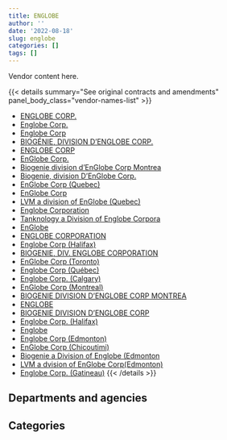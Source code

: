 ```yaml
---
title: ENGLOBE
author: ''
date: '2022-08-18'
slug: englobe
categories: []
tags: []
---
```


<script src="/rmarkdown-libs/htmlwidgets/htmlwidgets.js"></script>
<link href="/rmarkdown-libs/datatables-css/datatables-crosstalk.css" rel="stylesheet" />
<script src="/rmarkdown-libs/datatables-binding/datatables.js"></script>
<script src="/rmarkdown-libs/jquery/jquery-3.6.0.min.js"></script>
<link href="/rmarkdown-libs/dt-core-bootstrap/css/dataTables.bootstrap.min.css" rel="stylesheet" />
<link href="/rmarkdown-libs/dt-core-bootstrap/css/dataTables.bootstrap.extra.css" rel="stylesheet" />
<script src="/rmarkdown-libs/dt-core-bootstrap/js/jquery.dataTables.min.js"></script>
<script src="/rmarkdown-libs/dt-core-bootstrap/js/dataTables.bootstrap.min.js"></script>
<link href="/rmarkdown-libs/crosstalk/css/crosstalk.min.css" rel="stylesheet" />
<script src="/rmarkdown-libs/crosstalk/js/crosstalk.min.js"></script>
<script src="/rmarkdown-libs/htmlwidgets/htmlwidgets.js"></script>
<link href="/rmarkdown-libs/datatables-css/datatables-crosstalk.css" rel="stylesheet" />
<script src="/rmarkdown-libs/datatables-binding/datatables.js"></script>
<script src="/rmarkdown-libs/jquery/jquery-3.6.0.min.js"></script>
<link href="/rmarkdown-libs/dt-core-bootstrap/css/dataTables.bootstrap.min.css" rel="stylesheet" />
<link href="/rmarkdown-libs/dt-core-bootstrap/css/dataTables.bootstrap.extra.css" rel="stylesheet" />
<script src="/rmarkdown-libs/dt-core-bootstrap/js/jquery.dataTables.min.js"></script>
<script src="/rmarkdown-libs/dt-core-bootstrap/js/dataTables.bootstrap.min.js"></script>
<link href="/rmarkdown-libs/crosstalk/css/crosstalk.min.css" rel="stylesheet" />
<script src="/rmarkdown-libs/crosstalk/js/crosstalk.min.js"></script>

Vendor content here.

{{< details summary="See original contracts and amendments" panel_body_class="vendor-names-list" >}}
- [ENGLOBE CORP.](https://search.open.canada.ca/en/ct/?sort=contract_value_f%20desc&page=1&search_text=%22ENGLOBE%20CORP.%22)
- [Englobe Corp.](https://search.open.canada.ca/en/ct/?sort=contract_value_f%20desc&page=1&search_text=%22Englobe%20Corp.%22)
- [Englobe Corp](https://search.open.canada.ca/en/ct/?sort=contract_value_f%20desc&page=1&search_text=%22Englobe%20Corp%22)
- [BIOGÉNIE, DIVISION D’ENGLOBE CORP.](https://search.open.canada.ca/en/ct/?sort=contract_value_f%20desc&page=1&search_text=%22BIOG%c3%89NIE%2c%20DIVISION%20D%27ENGLOBE%20CORP.%22)
- [ENGLOBE CORP](https://search.open.canada.ca/en/ct/?sort=contract_value_f%20desc&page=1&search_text=%22ENGLOBE%20CORP%22)
- [EnGlobe Corp.](https://search.open.canada.ca/en/ct/?sort=contract_value_f%20desc&page=1&search_text=%22EnGlobe%20Corp.%22)
- [Biogenie division d’EnGlobe Corp Montrea](https://search.open.canada.ca/en/ct/?sort=contract_value_f%20desc&page=1&search_text=%22Biogenie%20division%20d%27EnGlobe%20Corp%20Montrea%22)
- [Biogenie, division D’EnGlobe Corp.](https://search.open.canada.ca/en/ct/?sort=contract_value_f%20desc&page=1&search_text=%22Biogenie%2c%20division%20D%27EnGlobe%20Corp.%22)
- [EnGlobe Corp (Quebec)](https://search.open.canada.ca/en/ct/?sort=contract_value_f%20desc&page=1&search_text=%22EnGlobe%20Corp%20%28Quebec%29%22)
- [EnGlobe Corp](https://search.open.canada.ca/en/ct/?sort=contract_value_f%20desc&page=1&search_text=%22EnGlobe%20Corp%22)
- [LVM a division of EnGlobe (Quebec)](https://search.open.canada.ca/en/ct/?sort=contract_value_f%20desc&page=1&search_text=%22LVM%20a%20division%20of%20EnGlobe%20%20%20%20%20%20%28Quebec%29%22)
- [Englobe Corporation](https://search.open.canada.ca/en/ct/?sort=contract_value_f%20desc&page=1&search_text=%22Englobe%20Corporation%22)
- [Tanknology a Division of Englobe Corpora](https://search.open.canada.ca/en/ct/?sort=contract_value_f%20desc&page=1&search_text=%22Tanknology%20a%20Division%20of%20Englobe%20Corpora%22)
- [EnGlobe](https://search.open.canada.ca/en/ct/?sort=contract_value_f%20desc&page=1&search_text=%22EnGlobe%22)
- [ENGLOBE CORPORATION](https://search.open.canada.ca/en/ct/?sort=contract_value_f%20desc&page=1&search_text=%22ENGLOBE%20CORPORATION%22)
- [Englobe Corp (Halifax)](https://search.open.canada.ca/en/ct/?sort=contract_value_f%20desc&page=1&search_text=%22Englobe%20Corp%20%28Halifax%29%22)
- [BIOGENIE, DIV. ENGLOBE CORPORATION](https://search.open.canada.ca/en/ct/?sort=contract_value_f%20desc&page=1&search_text=%22BIOGENIE%2c%20DIV.%20ENGLOBE%20CORPORATION%22)
- [EnGlobe Corp (Toronto)](https://search.open.canada.ca/en/ct/?sort=contract_value_f%20desc&page=1&search_text=%22EnGlobe%20Corp%20%28Toronto%29%22)
- [Englobe Corp (Québec)](https://search.open.canada.ca/en/ct/?sort=contract_value_f%20desc&page=1&search_text=%22Englobe%20Corp%20%28Qu%c3%a9bec%29%22)
- [Englobe Corp. (Calgary)](https://search.open.canada.ca/en/ct/?sort=contract_value_f%20desc&page=1&search_text=%22Englobe%20Corp.%20%28Calgary%29%22)
- [EnGlobe Corp (Montreal)](https://search.open.canada.ca/en/ct/?sort=contract_value_f%20desc&page=1&search_text=%22EnGlobe%20Corp%20%28Montreal%29%22)
- [BIOGENIE DIVISION D’ENGLOBE CORP MONTREA](https://search.open.canada.ca/en/ct/?sort=contract_value_f%20desc&page=1&search_text=%22BIOGENIE%20DIVISION%20D%27ENGLOBE%20CORP%20MONTREA%22)
- [ENGLOBE](https://search.open.canada.ca/en/ct/?sort=contract_value_f%20desc&page=1&search_text=%22ENGLOBE%22)
- [BIOGENIE DIVISION D’ENGLOBE CORP](https://search.open.canada.ca/en/ct/?sort=contract_value_f%20desc&page=1&search_text=%22BIOGENIE%20%20DIVISION%20D%27ENGLOBE%20CORP%22)
- [Englobe Corp. (Halifax)](https://search.open.canada.ca/en/ct/?sort=contract_value_f%20desc&page=1&search_text=%22Englobe%20Corp.%20%28Halifax%29%22)
- [Englobe](https://search.open.canada.ca/en/ct/?sort=contract_value_f%20desc&page=1&search_text=%22Englobe%22)
- [Englobe Corp (Edmonton)](https://search.open.canada.ca/en/ct/?sort=contract_value_f%20desc&page=1&search_text=%22Englobe%20Corp%20%28Edmonton%29%22)
- [EnGlobe Corp (Chicoutimi)](https://search.open.canada.ca/en/ct/?sort=contract_value_f%20desc&page=1&search_text=%22EnGlobe%20Corp%20%28Chicoutimi%29%22)
- [Biogenie a Division of Englobe (Edmonton](https://search.open.canada.ca/en/ct/?sort=contract_value_f%20desc&page=1&search_text=%22Biogenie%20a%20Division%20of%20Englobe%20%28Edmonton%22)
- [LVM a dvision of EnGlobe Corp(Edmonton)](https://search.open.canada.ca/en/ct/?sort=contract_value_f%20desc&page=1&search_text=%22LVM%20a%20dvision%20of%20EnGlobe%20Corp%28Edmonton%29%22)
- [Englobe Corp. (Gatineau)](https://search.open.canada.ca/en/ct/?sort=contract_value_f%20desc&page=1&search_text=%22Englobe%20Corp.%20%28Gatineau%29%22)
{{< /details >}}

## Departments and agencies

<div id="htmlwidget-1" style="width:100%;height:auto;" class="datatables html-widget"></div>
<script type="application/json" data-for="htmlwidget-1">{"x":{"style":"bootstrap","filter":"none","vertical":false,"data":[["<a href=\"/departments/aafc-aac/\">Agriculture and Agri-Food Canada<\/a>","<a href=\"/departments/aandc-aadnc/\">Crown-Indigenous Relations and Northern Affairs Canada<\/a>","<a href=\"/departments/cer-rec/\">Canada Energy Regulator<\/a>","<a href=\"/departments/csa-asc/\">Canadian Space Agency<\/a>","<a href=\"/departments/csc-scc/\">Correctional Service of Canada<\/a>","<a href=\"/departments/dfo-mpo/\">Fisheries and Oceans Canada<\/a>","<a href=\"/departments/dnd-mdn/\">National Defence<\/a>","<a href=\"/departments/ec/\">Environment and Climate Change Canada<\/a>","<a href=\"/departments/nrc-cnrc/\">National Research Council Canada<\/a>","<a href=\"/departments/nrcan-rncan/\">Natural Resources Canada<\/a>","<a href=\"/departments/pc/\">Parks Canada<\/a>","<a href=\"/departments/pwgsc-tpsgc/\">Public Services and Procurement Canada<\/a>"],[null,null,null,16341.01,null,390958.83,1663031.63,null,null,null,242410.06,15194473.41],[31824.55,null,null,null,null,955756.06,1792148.81,null,null,0,56676.11,12287914.8],[23133.5,173314.94,null,null,26428.08,262969.44,1040983.32,null,null,29622.47,9033.34,22806444.58],[null,305723.1,12657.53,null,16810.49,1152853.82,2618252.9,10235.74,0,39352.37,486784.57,7275843.64]],"container":"<table class=\"table table-striped table-hover row-border order-column display\">\n  <thead>\n    <tr>\n      <th>Department<\/th>\n      <th>2017-2018<\/th>\n      <th>2018-2019<\/th>\n      <th>2019-2020<\/th>\n      <th>2020-2021<\/th>\n    <\/tr>\n  <\/thead>\n<\/table>","options":{"order":[[4,"desc"]],"pageLength":10,"autoWidth":true,"columnDefs":[{"targets":1,"render":"function(data, type, row, meta) {\n    return type !== 'display' ? data : DTWidget.formatCurrency(data, \"$\", 2, 3, \",\", \".\", true, null);\n  }"},{"targets":2,"render":"function(data, type, row, meta) {\n    return type !== 'display' ? data : DTWidget.formatCurrency(data, \"$\", 2, 3, \",\", \".\", true, null);\n  }"},{"targets":3,"render":"function(data, type, row, meta) {\n    return type !== 'display' ? data : DTWidget.formatCurrency(data, \"$\", 2, 3, \",\", \".\", true, null);\n  }"},{"targets":4,"render":"function(data, type, row, meta) {\n    return type !== 'display' ? data : DTWidget.formatCurrency(data, \"$\", 2, 3, \",\", \".\", true, null);\n  }"},{"width":"16%","targets":[1,2,3,4]},{"className":"dt-right","targets":[1,2,3,4]}],"orderClasses":false}},"evals":["options.columnDefs.0.render","options.columnDefs.1.render","options.columnDefs.2.render","options.columnDefs.3.render"],"jsHooks":[]}</script>

## Categories

<div id="htmlwidget-2" style="width:100%;height:auto;" class="datatables html-widget"></div>
<script type="application/json" data-for="htmlwidget-2">{"x":{"style":"bootstrap","filter":"none","vertical":false,"data":[["<a href=\"/categories/1_facilities_and_construction/\">Facilities and construction<\/a>","<a href=\"/categories/11_defence/\">Defence<\/a>","<a href=\"/categories/2_professional_services/\">Professional services<\/a>","<a href=\"/categories/5_transportation_and_logistics/\">Transportation and logistics<\/a>"],[2346897.11,49459.55,15110858.28,null],[2478395.05,33044.67,12598835.83,14044.77],[8452107.39,null,15839309.57,80512.72],[4418733.99,null,7395504.37,104275.81]],"container":"<table class=\"table table-striped table-hover row-border order-column display\">\n  <thead>\n    <tr>\n      <th>Category<\/th>\n      <th>2017-2018<\/th>\n      <th>2018-2019<\/th>\n      <th>2019-2020<\/th>\n      <th>2020-2021<\/th>\n    <\/tr>\n  <\/thead>\n<\/table>","options":{"order":[[4,"desc"]],"dom":"t","pageLength":30,"autoWidth":true,"columnDefs":[{"targets":1,"render":"function(data, type, row, meta) {\n    return type !== 'display' ? data : DTWidget.formatCurrency(data, \"$\", 2, 3, \",\", \".\", true, null);\n  }"},{"targets":2,"render":"function(data, type, row, meta) {\n    return type !== 'display' ? data : DTWidget.formatCurrency(data, \"$\", 2, 3, \",\", \".\", true, null);\n  }"},{"targets":3,"render":"function(data, type, row, meta) {\n    return type !== 'display' ? data : DTWidget.formatCurrency(data, \"$\", 2, 3, \",\", \".\", true, null);\n  }"},{"targets":4,"render":"function(data, type, row, meta) {\n    return type !== 'display' ? data : DTWidget.formatCurrency(data, \"$\", 2, 3, \",\", \".\", true, null);\n  }"},{"width":"16%","targets":[1,2,3,4]},{"className":"dt-right","targets":[1,2,3,4]}],"orderClasses":false,"lengthMenu":[10,25,30,50,100]}},"evals":["options.columnDefs.0.render","options.columnDefs.1.render","options.columnDefs.2.render","options.columnDefs.3.render"],"jsHooks":[]}</script>
